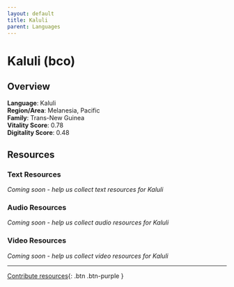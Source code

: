 ```yaml
---
layout: default
title: Kaluli
parent: Languages
---
```


# Kaluli (bco)

## Overview

**Language**: Kaluli  
**Region/Area**: Melanesia, Pacific  
**Family**: Trans-New Guinea  
**Vitality Score**: 0.78  
**Digitality Score**: 0.48  

## Resources

### Text Resources
*Coming soon - help us collect text resources for Kaluli*

### Audio Resources
*Coming soon - help us collect audio resources for Kaluli*

### Video Resources
*Coming soon - help us collect video resources for Kaluli*

---

[Contribute resources](https://fairtrain.github.io/){: .btn .btn-purple }
